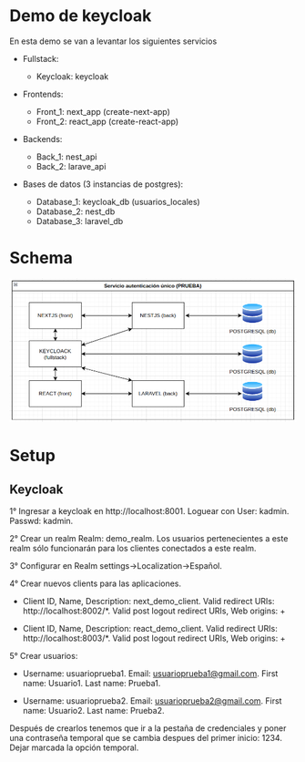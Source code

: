 # Demo de keycloak

En esta demo se van a levantar los siguientes servicios

- Fullstack:

  - Keycloak: keycloak

- Frontends:

  - Front_1: next_app (create-next-app)
  - Front_2: react_app (create-react-app)

- Backends:

  - Back_1: nest_api
  - Back_2: larave_api

- Bases de datos (3 instancias de postgres):
  - Database_1: keycloak_db (usuarios_locales)
  - Database_2: nest_db
  - Database_3: laravel_db

# Schema

![Schema](https://raw.githubusercontent.com/lautarobarba/keycloak-docker/main/images/schema.png "Schema")

# Setup

## Keycloak

1° Ingresar a keycloak en http://localhost:8001. Loguear con User: kadmin. Passwd: kadmin.

2° Crear un realm Realm: demo_realm. Los usuarios pertenecientes a este realm sólo funcionarán para los clientes conectados a este realm.

3° Configurar en Realm settings->Localization->Español.

4° Crear nuevos clients para las aplicaciones.

- Client ID, Name, Description: next_demo_client.
  Valid redirect URIs: http://localhost:8002/\*. Valid post logout redirect URIs, Web origins: +

- Client ID, Name, Description: react_demo_client.
  Valid redirect URIs: http://localhost:8003/\*. Valid post logout redirect URIs, Web origins: +

5° Crear usuarios:

- Username: usuarioprueba1. Email: usuarioprueba1@gmail.com. First name: Usuario1. Last name: Prueba1.

- Username: usuarioprueba2. Email: usuarioprueba2@gmail.com. First name: Usuario2. Last name: Prueba2.

Después de crearlos tenemos que ir a la pestaña de credenciales y poner una contraseña temporal que se cambia despues del primer inicio: 1234. Dejar marcada la opción temporal.

